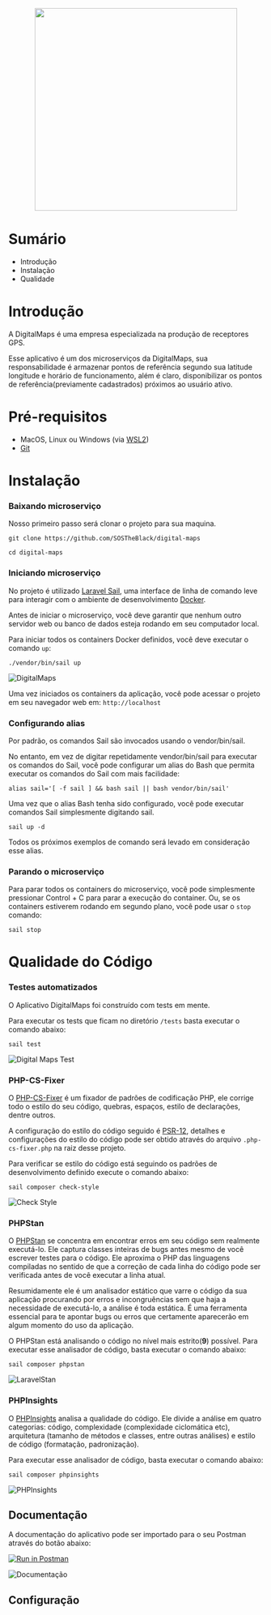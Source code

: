 <p align="center"><a href="https://laravel.com" target="_blank"><img src="https://www.cabecadelab.com.br/tmp/logoluizalabs.png" width="400"></a></p>

# Sumário
- Introdução
- Instalação
- Qualidade

# Introdução

A DigitalMaps é uma empresa especializada na produção de receptores GPS.

Esse aplicativo é um dos microserviços da DigitalMaps, sua responsabilidade é armazenar pontos de referência segundo sua latitude longitude e horário de funcionamento, além é claro, disponibilizar os pontos de referência(previamente cadastrados) próximos ao usuário ativo.

# Pré-requisitos

- MacOS, Linux ou Windows (via [WSL2](https://docs.microsoft.com/en-us/windows/wsl/about))
- [Git](https://git-scm.com/about)

# Instalação

### Baixando microserviço

Nosso primeiro passo será clonar o projeto para sua maquina.

```shell
git clone https://github.com/SOSTheBlack/digital-maps

cd digital-maps
```

### Iniciando microserviço

No projeto é utilizado [Laravel Sail](https://laravel.com/docs/9.x/sail), uma interface de linha de comando leve para interagir com o ambiente de desenvolvimento [Docker](https://www.docker.com/why-docker/).

Antes de iniciar o microserviço, você deve garantir que nenhum outro servidor web ou banco de dados esteja rodando em seu computador local.

Para iniciar todos os containers Docker definidos, você deve executar o comando ``up``:

```shell
./vendor/bin/sail up
```

![DigitalMaps](./repo/docker.png)

Uma vez iniciados os containers da aplicação, você pode acessar o projeto em seu navegador web em: ``http://localhost``

### Configurando alias

Por padrão, os comandos Sail são invocados usando o vendor/bin/sail.

No entanto, em vez de digitar repetidamente vendor/bin/sail para executar os comandos do Sail, você pode configurar um alias do Bash que permita executar os comandos do Sail com mais facilidade:
```shell
alias sail='[ -f sail ] && bash sail || bash vendor/bin/sail'
```

Uma vez que o alias Bash tenha sido configurado, você pode executar comandos Sail simplesmente digitando sail.

````shell
sail up -d
````

Todos os próximos exemplos de comando será levado em consideração esse alias.

### Parando o microserviço

Para parar todos os containers do microserviço, você pode simplesmente pressionar Control + C para parar a execução do container. Ou, se os containers estiverem rodando em segundo plano, você pode usar o ``stop`` comando:

````shell
sail stop
````

# Qualidade do Código

### Testes automatizados

O Aplicativo DigitalMaps foi construído com tests em mente.

Para executar os tests que ficam no diretório ``/tests`` basta executar o comando abaixo:

````shell
sail test
````

![Digital Maps Test](./repo/tests.png "Digital Maps Test")

### PHP-CS-Fixer

O [PHP-CS-Fixer](https://github.com/FriendsOfPHP/PHP-CS-Fixer) é um fixador de padrões de codificação PHP, ele corrige todo o estilo do seu código, quebras, espaços, estilo de declarações, dentre outros.

A configuração do estilo do código seguido é [PSR-12](https://www.php-fig.org/psr/psr-12/), detalhes e configurações do estilo do código pode ser obtido através do arquivo ``.php-cs-fixer.php`` na raiz desse projeto.

Para verificar se estilo do código está seguindo os padrões de desenvolvimento definido execute o comando abaixo:

````shell
sail composer check-style
````

![Check Style](./repo/check-style.png)

### PHPStan

O [PHPStan](https://github.com/phpstan/phpstan) se concentra em encontrar erros em seu código sem realmente executá-lo. Ele captura classes inteiras de bugs antes mesmo de você escrever testes para o código. Ele aproxima o PHP das linguagens compiladas no sentido de que a correção de cada linha do código pode ser verificada antes de você executar a linha atual.

Resumidamente ele é um analisador estático que varre o código da sua aplicação procurando por erros e incongruências sem que haja a necessidade de executá-lo, a análise é toda estática. É uma ferramenta essencial para te apontar bugs ou erros que certamente aparecerão em algum momento do uso da aplicação.

O PHPStan está analisando o código no nível mais estrito(**9**) possível. Para executar esse analisador de código, basta executar o comando abaixo:

````shell
sail composer phpstan
````

![LaravelStan](./repo/phpstan.png "PHP Stan")

### PHPInsights

O [PHPInsights](https://phpinsights.com/) analisa a qualidade do código. Ele divide a análise em quatro categorias: código, complexidade (complexidade ciclomática etc), arquitetura (tamanho de métodos e classes, entre outras análises) e estilo de código (formatação, padronização).

Para executar esse analisador de código, basta executar o comando abaixo:

````shell
sail composer phpinsights
````

![PHPInsights](./repo/phpinsights.png)

## Documentação

A documentação do aplicativo pode ser importado para o seu Postman através do botão abaixo:

[![Run in Postman](https://run.pstmn.io/button.svg)](https://app.getpostman.com/run-collection/180952-861dd8da-216c-43b6-980c-a8d5953605e3?action=collection%2Ffork&collection-url=entityId%3D180952-861dd8da-216c-43b6-980c-a8d5953605e3%26entityType%3Dcollection%26workspaceId%3D9ff1b393-f814-4463-bcc3-414ac91c28ab#?env%5Bdigital-mpas%5D=W3sia2V5IjoiYmFzZV91cmwiLCJ2YWx1ZSI6Imh0dHA6Ly9kaWdpdGFsLW1hcHMudGVzdC9hcGkiLCJlbmFibGVkIjp0cnVlLCJ0eXBlIjoiZGVmYXVsdCJ9LHsia2V5IjoiYWNjZXNzX3Rva2VuIiwidmFsdWUiOiJjYzc4MWQzYmJhNThlZWU1OGJiNWQ5MzUyMDRkNjEyYTRlNTMxNjcyZTA5MjcyNmQwZTE1NWIxZTI1OTc3MjM2IiwiZW5hYmxlZCI6dHJ1ZSwidHlwZSI6ImRlZmF1bHQifV0=)

![Documentação](./repo/postman.png "Documentação")

## Configuração
